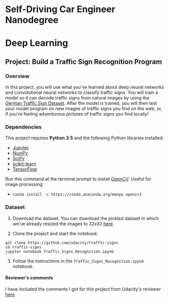# Self-Driving Car Engineer Nanodegree
# Deep Learning
## Project: Build a Traffic Sign Recognition Program

### Overview

In this project, you will use what you've learned about deep neural networks and convolutional neural networks to classify traffic signs. You will train a model so it can decode traffic signs from natural images by using the [German Traffic Sign Dataset](http://benchmark.ini.rub.de/?section=gtsrb&subsection=dataset). After the model is trained, you will then test your model program on new images of traffic signs you find on the web, or, if you're feeling adventurous pictures of traffic signs you find locally!

### Dependencies

This project requires **Python 3.5** and the following Python libraries installed:

- [Jupyter](http://jupyter.org/)
- [NumPy](http://www.numpy.org/)
- [SciPy](https://www.scipy.org/)
- [scikit-learn](http://scikit-learn.org/)
- [TensorFlow](http://tensorflow.org)

Run this command at the terminal prompt to install [OpenCV](http://opencv.org/). Useful for image processing:

- `conda install -c https://conda.anaconda.org/menpo opencv3`

### Dataset

1. Download the dataset. You can download the pickled dataset in which we've already resized the images to 32x32 [here](https://d17h27t6h515a5.cloudfront.net/topher/2016/October/580d53ce_traffic-sign-data/traffic-sign-data.zip).
 
2. Clone the project and start the notebook.
```
git clone https://github.com/udacity/traffic-signs
cd traffic-signs
jupyter notebook Traffic_Signs_Recognition.ipynb
```
3. Follow the instructions in the `Traffic_Signs_Recognition.ipynb` notebook.

#### Reviewer's comments
I have included the comments I got for this project from Udacity's reviewer [here](./ProjectReview.pdf)
